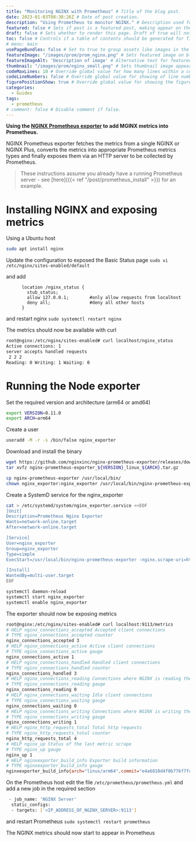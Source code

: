 ```yaml
---
title: "Monitoring NGINX with Prometheus" # Title of the blog post.
date: 2023-01-03T08:38:26Z # Date of post creation.
description: "Using Prometheus to monitor NGINX." # Description used for search engine.
featured: false # Sets if post is a featured post, making appear on the home page side bar.
draft: false # Sets whether to render this page. Draft of true will not be rendered.
toc: false # Controls if a table of contents should be generated for first-level links automatically.
# menu: main
usePageBundles: false # Set to true to group assets like images in the same folder as this post.
featureImage: "/images/prom/prom_nginx.png" # Sets featured image on blog post.
featureImageAlt: 'Description of image' # Alternative text for featured image.
thumbnail: "/images/prom/nginx_small.png" # Sets thumbnail image appearing inside card on homepage.
codeMaxLines: 10 # Override global value for how many lines within a code block before auto-collapsing.
codeLineNumbers: false # Override global value for showing of line numbers within code block.
figurePositionShow: true # Override global value for showing the figure label.
categories:
  - Guides
tags:
  - prometheus
# comment: false # Disable comment if false.
---
```


**Using the [NGINX Prometheus exporter](https://github.com/nginxinc/nginx-prometheus-exporter) to add MGINX metrics into Prometheus.**

NGINX Prometheus exporter fetches the metrics from a single NGINX or NGINX Plus, converts the metrics into appropriate Prometheus metrics types and finally exposes them via an HTTP server to be collected by Prometheus.

> These instructions assume you already have a running Prometheus server - see [here]({{< ref "/post/prometheus_install" >}}) for an example.

# Installing NGINX and exposing metrics

Using a Ubuntu host

```bash
sudo apt install nginx
```

Update the configuration to exposed the Basic Status page ```sudo vi /etc/nginx/sites-enabled/default```

and add
``` 
      location /nginx_status {
        stub_status;
        allow 127.0.0.1;        #only allow requests from localhost
        deny all;               #deny all other hosts
      }
```

and restart nginx ```sudo systemctl restart nginx```

The metrics should now be available with curl

```bash
root@nginx:/etc/nginx/sites-enabled# curl localhost/nginx_status
Active connections: 1
server accepts handled requests
 2 2 2
Reading: 0 Writing: 1 Waiting: 0
```

# Running the Node exporter

Set the required version and architecture (arm64 or amd64)
```Bash
export VERSION=0.11.0
export ARCH=arm64
```

Create a user
```Bash
useradd -M -r -s /bin/false nginx_exporter
```

Download and install the binary

```Bash
wget https://github.com/nginxinc/nginx-prometheus-exporter/releases/download/v$VERSION/nginx-prometheus-exporter_${VERSION}_linux_$ARCH.tar.gz
tar xvfz nginx-prometheus-exporter_${VERSION}_linux_${ARCH}.tar.gz

cp nginx-prometheus-exporter /usr/local/bin/
chown nginx_exporter:nginx_exporter /usr/local/bin/nginx-prometheus-exporter
```

Create a SystemD service for the nginx_exporter

```Bash
cat > /etc/systemd/system/nginx_exporter.service <<EOF
[Unit]
Description=Prometheus Nginx Exporter
Wants=network-online.target
After=network-online.target

[Service]
User=nginx_exporter
Group=nginx_exporter
Type=simple
ExecStart=/usr/local/bin/nginx-prometheus-exporter -nginx.scrape-uri=http://localhost/nginx_status

[Install]
WantedBy=multi-user.target
EOF

systemctl daemon-reload
systemctl start nginx_exporter
systemctl enable nginx_exporter
```

The exporter should now be exposing metrics

```bash
root@nginx:/etc/nginx/sites-enabled# curl localhost:9113/metrics
# HELP nginx_connections_accepted Accepted client connections
# TYPE nginx_connections_accepted counter
nginx_connections_accepted 3
# HELP nginx_connections_active Active client connections
# TYPE nginx_connections_active gauge
nginx_connections_active 1
# HELP nginx_connections_handled Handled client connections
# TYPE nginx_connections_handled counter
nginx_connections_handled 3
# HELP nginx_connections_reading Connections where NGINX is reading the request header
# TYPE nginx_connections_reading gauge
nginx_connections_reading 0
# HELP nginx_connections_waiting Idle client connections
# TYPE nginx_connections_waiting gauge
nginx_connections_waiting 0
# HELP nginx_connections_writing Connections where NGINX is writing the response back to the client
# TYPE nginx_connections_writing gauge
nginx_connections_writing 1
# HELP nginx_http_requests_total Total http requests
# TYPE nginx_http_requests_total counter
nginx_http_requests_total 4
# HELP nginx_up Status of the last metric scrape
# TYPE nginx_up gauge
nginx_up 1
# HELP nginxexporter_build_info Exporter build information
# TYPE nginxexporter_build_info gauge
nginxexporter_build_info{arch="linux/arm64",commit="e4a6810d4f0b776f7fde37fea1d84e4c7284b72a",date="2022-09-07T21:09:51Z",dirty="false",go="go1.19",version="0.11.0"} 1
```


On the Prometheus host edit the file ```/etc/prometheus/prometheus.yml``` and add a new job in the required section

```Bash
 - job_name: 'NGINX Server'
  static_configs:
  - targets: ['<IP_ADDRESS_OF_NGINX_SERVER>:9113']
```

and restart Prometheus ```sudo systemctl restart prometheus```

The NGINX metrics should now start to appear in Prometheus


